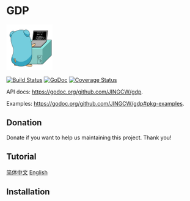# GDP
<img src="doc/pictures/Go.gif" height=120></img>

[![Build Status](https://travis-ci.org/JINGCW/gdp.png?branch=develop)](https://travis-ci.org/JINGCW/gdp)
[![GoDoc](https://godoc.org/github.com/JINGCW/gdp?status.svg)](https://godoc.org/github.com/JINGCW/gdp)
[![Coverage Status](https://coveralls.io/repos/github/JINGCW/gdp/badge.svg?branch=develop)](https://coveralls.io/github/JINGCW/gdp?branch=develop)

API docs: https://godoc.org/github.com/JINGCW/gdp.

Examples: https://godoc.org/github.com/JINGCW/gdp#pkg-examples.

## Donation
Donate if you want to help us maintaining this project. Thank you!

## Tutorial

[简体中文](doc/tutorial_zh.md)
[English](doc/tutorial_en.md)

## Installation

